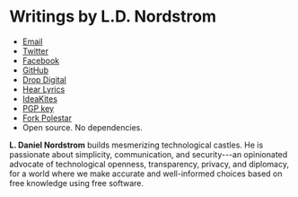 # Writings by L.D. Nordstrom

* [Email](mailto:moc.mortsdronrm@d)
* [Twitter](https://twitter.com/mrnordstrom)
* [Facebook](https://fb.com/dnordstrom)
* [GitHub](https://github.com/dnordstrom)
* [Drop Digital](http://madebydrop.com)
* [Hear Lyrics](http://hearlyrics.com)
* [IdeaKites](http://ideakites.com)
* [PGP key](/78F13539.asc)
* [Fork Polestar](https://github.com/dnordstrom/polestar)
* Open source. No dependencies.

**L. Daniel Nordstrom** builds mesmerizing technological castles. He is passionate about simplicity, communication, and security---an opinionated advocate of technological openness, transparency, privacy, and diplomacy, for a world where we make accurate and well-informed choices based on free knowledge using free software.